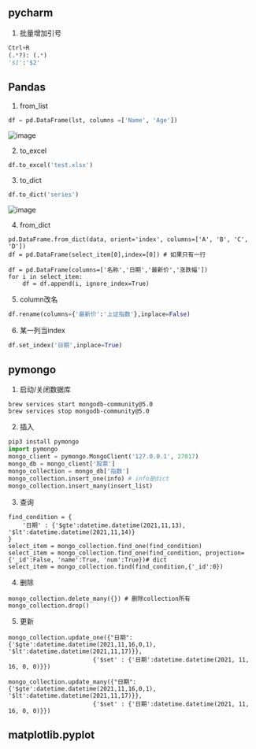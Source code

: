 

## pycharm
1. 批量增加引号

```python
Ctrl+R 
(.*?): (.*)
'$1':'$2'
```

## Pandas
1. from_list
```python
df = pd.DataFrame(lst, columns =['Name', 'Age'])
```
![image](https://user-images.githubusercontent.com/65071754/141647846-9f91cdfd-f5c2-4649-9d20-bb815379b90b.png)

2. to_excel 
```python
df.to_excel('test.xlsx')
```

3. to_dict
```python
df.to_dict('series')
```
![image](https://user-images.githubusercontent.com/65071754/141647757-e0049612-c79a-4953-80fb-24681ffa50e7.png)

4. from_dict
```
pd.DataFrame.from_dict(data, orient='index', columns=['A', 'B', 'C', 'D'])
df = pd.DataFrame(select_item[0],index=[0]) # 如果只有一行

df = pd.DataFrame(columns=['名称','日期','最新价','涨跌幅'])
for i in select_item:
    df = df.append(i, ignore_index=True)
```
5. column改名
```python
df.rename(columns={'最新价':'上证指数'},inplace=False)
```
6. 某一列当index
```python
df.set_index('日期',inplace=True)
```

## pymongo
1. 启动/关闭数据库
```
brew services start mongodb-community@5.0
brew services stop mongodb-community@5.0
```
2. 插入

```python
pip3 install pymongo
import pymongo
mongo_client = pymongo.MongoClient('127.0.0.1', 27017)
mongo_db = mongo_client['股票']
mongo_collection = mongo_db['指数']
mongo_collection.insert_one(info) # info是dict
mongo_collection.insert_many(insert_list)
```
3. 查询
```
find_condition = {
    '日期' : {'$gte':datetime.datetime(2021,11,13), '$lt':datetime.datetime(2021,11,14)}
}
select_item = mongo_collection.find_one(find_condition)
select_item = mongo_collection.find_one(find_condition, projection= {'_id':False, 'name':True, 'num':True})# dict
select_item = mongo_collection.find(find_condition,{'_id':0})

```

4. 删除
```
mongo_collection.delete_many({}) # 删除collection所有
mongo_collection.drop() 
```

5. 更新
```
mongo_collection.update_one({"日期": {'$gte':datetime.datetime(2021,11,16,0,1), '$lt':datetime.datetime(2021,11,17)}},
                        {'$set' : {'日期':datetime.datetime(2021, 11, 16, 0, 0)}})

mongo_collection.update_many({"日期": {'$gte':datetime.datetime(2021,11,16,0,1), '$lt':datetime.datetime(2021,11,17)}},
                        {'$set' : {'日期':datetime.datetime(2021, 11, 16, 0, 0)}})
```

## matplotlib.pyplot


